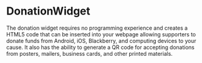 DonationWidget
==============

The donation widget requires no programming experience and creates a HTML5 code that can be inserted into your webpage allowing supporters to donate funds from Android, iOS, Blackberry, and computing devices to your cause.  It also has the ability to generate a QR code for accepting donations from posters, mailers, business cards, and other printed materials.
